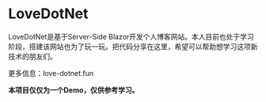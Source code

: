 # LoveDotNet
LoveDotNet是基于Server-Side Blazor开发个人博客网站。本人目前也处于学习阶段，搭建该网站也为了玩一玩。把代码分享在这里，希望可以帮助想学习这项新技术的朋友们。

更多信息：love-dotnet.fun

**本项目仅仅为一个Demo，仅供参考学习。**